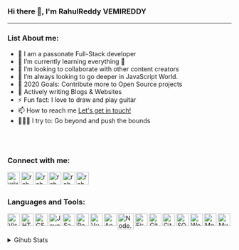 ### Hi there 👋, I'm RahulReddy VEMIREDDY


<hr/>
<!--
**Rahulreddy730/Rahulreddy730** is a ✨ _special_ ✨ repository because its `README.md` (this file) appears on your GitHub profile.
-->

### List About me:


- 🎤 I am a passonate Full-Stack developer
- 🌱 I’m currently learning everything 🤣
- 👯 I’m looking to collaborate with other content creators
- 🌋 I’m always looking to go deeper in JavaScript World.
- 🥅 2020 Goals: Contribute more to Open Source projects
- 💬 Actively writing Blogs & Websites
- ⚡ Fun fact: I love to draw and play guitar
- 📫 How to reach me <a href="mailto:easwerrahulreddy@gmail.com">Let's get in touch!</a>
- 🧗🏾‍♀️ I try to: Go beyond and push the bounds

<br /><br />

### Connect with me:

<a href="https://easwerrahulreddy.wixsite.com/rahulreddyv" target="_blank">
 <img align="left" alt="wixcom" width="28px" src="https://img.icons8.com/windows/48/000000/wix.png"/>
</a>
<a href="https://codepen.io/Rahulreddy7306" target="_blank">
 <img align="left" alt="rahulreddy | Codepen" width="28px" src="https://img.icons8.com/ios/48/000000/codepen.png"/>
</a>
<a href="mailto:easwerrahulreddy@gmail.com" target="_blank">
 <img align="left" alt="rahulreddy | Mail" width="28px" src="https://img.icons8.com/color/48/000000/apple-mail.png"/>
 </a>
<a href="https://www.linkedin.com/in/rahulreddy-vemireddy/" target="_blank">
 <img align="left" alt="rahulreddy | LinkedIn" width="28px" src="https://img.icons8.com/color/48/000000/linkedin.png"/>
</a>
<a href="https://twitter.com/Rahulreddy7306" target="_blank">
 <img align="left" alt="rahulreddy | Twitter" width="28px" src="https://img.icons8.com/fluency/48/000000/twitter.png"/>
</a>
<a href="https://www.facebook.com/easwerrahul.reddy.7" target="_blank">
 <img align="left" alt="rahulreddy | Facebook" width="28px" src="https://img.icons8.com/fluency/48/000000/facebook-new.png"/>
</a>

<br />
<br />

### Languages and Tools:

<img align="left" alt="Visual Studio Code" width="28px" src="https://img.icons8.com/color/48/000000/visual-studio-code-2019.png"/>
<img align="left" alt="HTML5" width="28px" src="https://img.icons8.com/color/48/000000/html-5--v1.png"/>
<img align="left" alt="CSS3" width="28px" src="https://img.icons8.com/color/48/000000/css3.png"/>
<img align="left" alt="JavaScript" width="28px" src="https://img.icons8.com/color/48/000000/javascript--v1.png"/>
<img align="left" alt="Sass" width="28px" src="https://img.icons8.com/color/48/000000/sass.png"/>
<img align="left" alt="React" width="28px" src="https://img.icons8.com/color/48/000000/react-native.png"/>
<img align="left" alt="Vue" width="28px" src="https://img.icons8.com/color/48/000000/vue-js.png"/>
<img align="left" alt="Angular" width="28px" src="https://img.icons8.com/color/48/000000/angularjs.png"/>
<img align="left" alt="Node.js" width="36px" src="https://img.icons8.com/color/48/000000/nodejs.png"/>
<img align="left" alt="Firebase" width="28px" src="https://img.icons8.com/color/48/000000/firebase.png"/>
<img align="left" alt="GitHub" width="28px" src="https://img.icons8.com/color-glass/48/000000/github.png"/>
<img align="left" alt="Git" width="28px" src="https://img.icons8.com/color/48/000000/git.png"/>
<img align="left" alt="SQL" width="28px" src="https://img.icons8.com/plasticine/100/000000/oracle-pl-sql--v3.png"/>
<img align="left" alt="Wordpress" width="28px" src="https://img.icons8.com/color/48/000000/wordpress.png"/>
<img align="left" alt="MongoDB" width="28px"  src="https://img.icons8.com/color/48/000000/mongodb.png"/>
<img align="left" alt="MySQL" width="28px" src="https://img.icons8.com/fluency/48/000000/mysql-logo.png"/>



<br />
<br />
<br />
<div>
<details>
 <summary>Gihub Stats</summary>
<a href="https://github.com/Rahulreddy730">
  <img align="center" src="https://github-readme-stats.vercel.app/api/top-langs/?username=Rahulreddy730&theme=merko&hide_langs_below=1" />
</a>

<br />
<br />
<a href="https://github.com/Rahulreddy730">
 <img align="center" src="https://github-readme-stats.vercel.app/api?username=Rahulreddy730&show_icons=true&theme=merko&line_height=27" alt="Rahulreddy github stats"/>
</a>

<br />
<br />
<!--
<a href="https://github.com/Rahulreddy730/slackclone">
  <img align="center" src="https://github-readme-stats.vercel.app/api/pin/?username=Rahulreddy730&repo=slackcolne&theme=merko" />
</a>-->


<div align="center">

### Show some ❤️ by starring some of the repositories!

</div>

</details>

</div>



